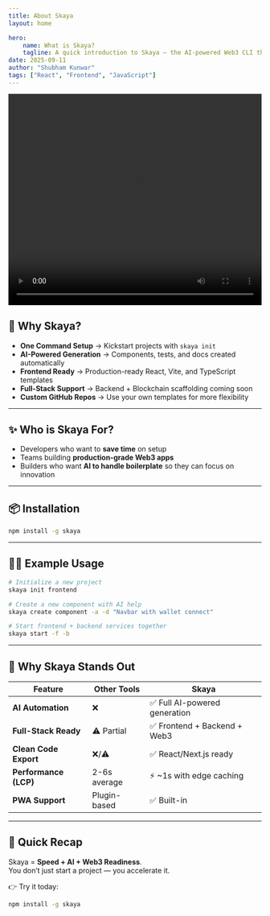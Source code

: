 ```yaml
---
title: About Skaya
layout: home

hero:
    name: What is Skaya?
    tagline: A quick introduction to Skaya — the AI-powered Web3 CLI that helps you scaffold, generate, and scale full-stack blockchain projects with ease.
date: 2025-09-11
author: "Shubham Kunwar"
tags: ["React", "Frontend", "JavaScript"]
---
```


<video width="100%" height="420" controls >
  <source src="/blogs/videos/whatIsSkaya.mp4" type="video/mp4">
  Your browser does not support the video tag.
</video>

## 🔑 Why Skaya?

- **One Command Setup** → Kickstart projects with `skaya init`
- **AI-Powered Generation** → Components, tests, and docs created automatically
- **Frontend Ready** → Production-ready React, Vite, and TypeScript templates
- **Full-Stack Support** → Backend + Blockchain scaffolding coming soon
- **Custom GitHub Repos** → Use your own templates for more flexibility

---

## ✨ Who is Skaya For?

- Developers who want to **save time** on setup  
- Teams building **production-grade Web3 apps**  
- Builders who want **AI to handle boilerplate** so they can focus on innovation  

---

## 📦 Installation

```bash
npm install -g skaya
```

---

## 🧑‍💻 Example Usage

```bash
# Initialize a new project
skaya init frontend

# Create a new component with AI help
skaya create component -a -d "Navbar with wallet connect"

# Start frontend + backend services together
skaya start -f -b
```

---

## 🚀 Why Skaya Stands Out

| Feature                 | Other Tools         | **Skaya** |
| ----------------------- | ------------------ | ----------------------------- |
| **AI Automation**       | ❌                 | ✅ Full AI-powered generation |
| **Full-Stack Ready**    | ⚠️ Partial         | ✅ Frontend + Backend + Web3 |
| **Clean Code Export**   | ❌/⚠️             | ✅ React/Next.js ready        |
| **Performance (LCP)**   | 2-6s average       | ⚡ ~1s with edge caching      |
| **PWA Support**         | Plugin-based       | ✅ Built-in                  |

---

## 📍 Quick Recap

Skaya = **Speed + AI + Web3 Readiness**.  
You don’t just start a project — you accelerate it.  

👉 Try it today: 
```bash
npm install -g skaya
```
